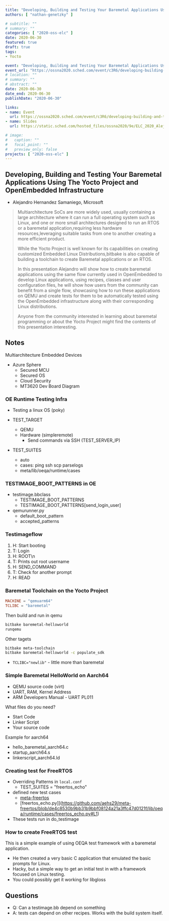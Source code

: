 ```yaml
---
title: "Developing, Building and Testing Your Baremetal Applications Using The Yocto Project and OpenEmbedded Infrastructure"
authors: [ "nathan-genetzky" ]

# subtitle: ""
# summary: ""
categories: [ "2020-oss-elc" ]
date: 2020-06-30
featured: true
draft: true
tags:
- Yocto

event: "Developing, Building and Testing Your Baremetal Applications Using The Yocto Project and OpenEmbedded Infrastructure"
event_url: "https://ossna2020.sched.com/event/c3R6/developing-building-and-testing-your-baremetal-applications-using-the-yocto-project-and-openembedded-infrastructure-alejandro-hernandez-samaniego-microsoft"
# location: ""
# summary: ""
# abstract: ""
date: 2020-06-30
date_end: 2020-06-30
publishDate: "2020-06-30"

links:
- name: Event
  url: https://ossna2020.sched.com/event/c3R6/developing-building-and-testing-your-baremetal-applications-using-the-yocto-project-and-openembedded-infrastructure-alejandro-hernandez-samaniego-microsoft
- name: Slides
  url: https://static.sched.com/hosted_files/ossna2020/9e/ELC_2020_AlejandroHS_new.pdf

# image:
#   caption: ""
#   focal_point: ""
#   preview_only: false
projects: [ "2020-oss-elc" ]
---
```


## Developing, Building and Testing Your Baremetal Applications Using The Yocto Project and OpenEmbedded Infrastructure

- Alejandro Hernandez Samaniego, Microsoft

> Multiarchitecture SoCs are more widely used, usually containing a large architecture where it can run a full operating system such as Linux, and one or more small architectures designed to run an RTOS or a baremetal application,requiring less hardware resources,leveraging suitable tasks from one to another creating a more efficient product.
>
> While the Yocto Project is well known for its capabilities on creating customized Embedded Linux Distributions,bitbake is also capable of building a toolchain to create Baremetal applications or an RTOS.
>
> In this presentation Alejandro will show how to create baremetal applications using the same flow currently used in OpenEmbedded to develop Linux applications, using recipes, classes and user configuration files, he will show how users from the community can benefit from a single flow, showcasing how to run these applications on QEMU and create tests for them to be automatically tested using the OpenEmbedded infrastructure along with their corresponding Linux distributions.
>
> Anyone from the community interested in learning about baremetal programming or about the Yocto Project might find the contents of this presentation interesting.

## Notes

Multiarchitecture Embedded Devices

- Azure Sphere
  - Secured MCU
  - Secured OS
  - Cloud Security
  - MT3620 Dev Board Diagram

### OE Runtime Testing Infra

- Testing a linux OS (poky)
- TEST_TARGET
  - QEMU
  - Hardware (simpleremote)
    - Send commands via SSH (TEST_SERVER_IP)

- TEST_SUITES
  - auto
  - cases: ping ssh scp parselogs
  - meta/lib/oeqa/runtime/cases

### TESTIMAGE_BOOT_PATTERNS in OE

- testimage.bbclass
  - TESTIMAGE_BOOT_PATTERNS
  - TESTIMAGE_BOOT_PATTERNS[send_login_user]
- qemurunner.py
  - default_boot_pattern
  - accepted_patterns

### Testimageflow

1. H: Start booting
2. T: Login
3. H: ROOT\n
4. T: Prints out root username
5. H: SEND_COMMAND
6. T: Check for another prompt
7. H: READ

### Baremetal Toolchain on the Yocto Project

```conf
MACHINE = "qemuarm64"
TCLIBC = "baremetal"
```

Then build and run in qemu

```sh
bitbake baremetal-helloworld
runqemu
```

Other tagets

```sh
bitbake meta-toolchain
bitbake baremetal-helloworld -c populate_sdk
```

- `TCLIBC="newlib"` - little more than baremetal

### Simple Baremetal HelloWorld on Aarch64

- QEMU source code (virt)
- UART, RAM, Kernel Address
- ARM Developers Manual - UART PL011

What files do you need?

- Start Code
- Linker Script
- Your source code

Example for aarch64

- hello_baremetal_aarch64.c
- startup_aarch64.s
- linkerscript_aarch64.ld

### Creating test for FreeRTOS

- Overriding Patterns in `local.conf`
  - TEST_SUITES = "freertos_echo"
- defined new test cases
  - [meta-freertos](https://github.com/aehs29/meta-freertos)
  - [freertos_echo.py]](https://github.com/aehs29/meta-freertos/blob/de4c8530b9bb31b9bbf08124a21a3ffc47d0121f/lib/oeqa/runtime/cases/freertos_echo.py#L1)
- These tests run in do_testimage

### How to create FreeRTOS test

This is a simple example of using OEQA test framework with a baremetal application.

- He then created a very basic C application that emulated the basic prompts for Linux.
- Hacky, but a simple way to get an initial test in with a framework focused on Linux testing.
- You could possibly get it working for libgloss

## Questions

- Q: Can a testimage.bb depend on something
- A: tests can depend on other recipes. Works with the build system itself.
